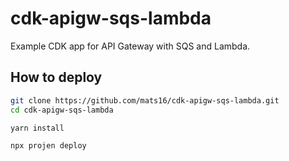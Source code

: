 # cdk-apigw-sqs-lambda

Example CDK app for API Gateway with SQS and Lambda.

## How to deploy

```bash
git clone https://github.com/mats16/cdk-apigw-sqs-lambda.git
cd cdk-apigw-sqs-lambda

yarn install

npx projen deploy
```
